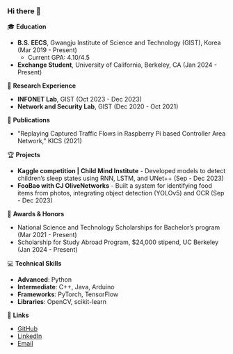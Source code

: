 ### Hi there 👋 

🎓 **Education**
- **B.S. EECS**, Gwangju Institute of Science and Technology (GIST), Korea (Mar 2019 - Present)
  - Current GPA: 4.10/4.5
- **Exchange Student**, University of California, Berkeley, CA (Jan 2024 - Present)

🔬 **Research Experience**
- **INFONET Lab**, GIST (Oct 2023 - Dec 2023)
- **Network and Security Lab**, GIST (Dec 2020 - Oct 2021)

📝 **Publications**
- "Replaying Captured Traffic Flows in Raspberry Pi based Controller Area Network," KICS (2021)

🏆 **Projects**
- **Kaggle competition | Child Mind Institute** - Developed models to detect children’s sleep states using RNN, LSTM, and UNet++ (Sep - Dec 2023)
- **FooBao with CJ OliveNetworks** - Built a system for identifying food items from photos, integrating object detection (YOLOv5) and OCR (Sep - Dec 2023)

🏅 **Awards & Honors**
- National Science and Technology Scholarships for Bachelor’s program (Mar 2021 - Present)
- Scholarship for Study Abroad Program, $24,000 stipend, UC Berkeley (Jan 2024 - Present)

💻 **Technical Skills**
- **Advanced**: Python
- **Intermediate**: C++, Java, Arduino
- **Frameworks**: PyTorch, TensorFlow
- **Libraries**: OpenCV, scikit-learn

🔗 **Links**
- [GitHub](https://github.com/nninjun)
- [LinkedIn](https://www.linkedin.com/in/minjun-kim-8bb789293/)
- [Email](mailto:minjun01@gist.ac.kr)
